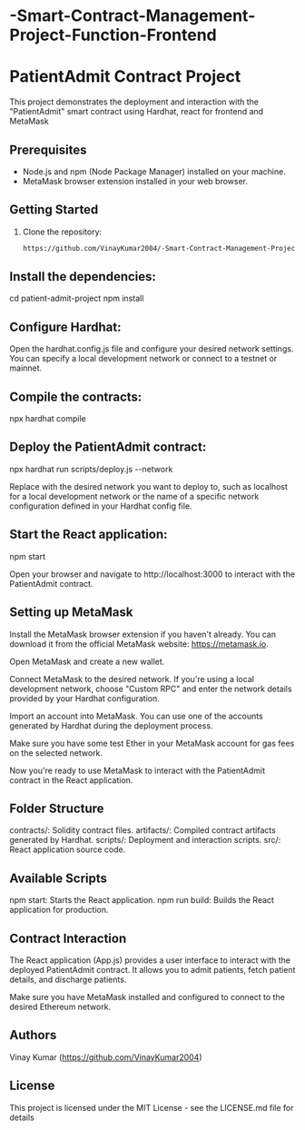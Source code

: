 # -Smart-Contract-Management-Project-Function-Frontend
# PatientAdmit Contract Project

This project demonstrates the deployment and interaction with the "PatientAdmit" smart contract using Hardhat, react for frontend and MetaMask

## Prerequisites

- Node.js and npm (Node Package Manager) installed on your machine.
- MetaMask browser extension installed in your web browser.

## Getting Started

1. Clone the repository:

   ```bash
   https://github.com/VinayKumar2004/-Smart-Contract-Management-Project-Function-Frontend
## Install the dependencies:

cd patient-admit-project
npm install

## Configure Hardhat:

Open the hardhat.config.js file and configure your desired network settings. You can specify a local development network or connect to a testnet or mainnet.

## Compile the contracts:

npx hardhat compile

## Deploy the PatientAdmit contract:

npx hardhat run scripts/deploy.js --network <network-name>

Replace <network-name> with the desired network you want to deploy to, such as localhost for a local development network or the name of a specific network configuration defined in your Hardhat config file.

## Start the React application:
npm start

Open your browser and navigate to http://localhost:3000 to interact with the PatientAdmit contract.

## Setting up MetaMask
Install the MetaMask browser extension if you haven't already. You can download it from the official MetaMask website: https://metamask.io.

Open MetaMask and create a new wallet.

Connect MetaMask to the desired network. If you're using a local development network, choose "Custom RPC" and enter the network details provided by your Hardhat configuration.

Import an account into MetaMask. You can use one of the accounts generated by Hardhat during the deployment process.

Make sure you have some test Ether in your MetaMask account for gas fees on the selected network.

Now you're ready to use MetaMask to interact with the PatientAdmit contract in the React application.

## Folder Structure
contracts/: Solidity contract files.
artifacts/: Compiled contract artifacts generated by Hardhat.
scripts/: Deployment and interaction scripts.
src/: React application source code.

## Available Scripts
npm start: Starts the React application.
npm run build: Builds the React application for production.

## Contract Interaction
The React application (App.js) provides a user interface to interact with the deployed PatientAdmit contract. It allows you to admit patients, fetch patient details, and discharge patients.

Make sure you have MetaMask installed and configured to connect to the desired Ethereum network.

## Authors
Vinay Kumar (https://github.com/VinayKumar2004)

## License
This project is licensed under the MIT License - see the LICENSE.md file for details
